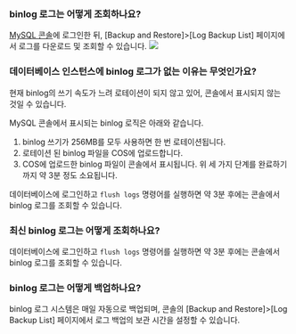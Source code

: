 ### binlog 로그는 어떻게 조회하나요?
[MySQL 콘솔](https://console.cloud.tencent.com/cdb)에 로그인한 뒤, [Backup and Restore]>[Log Backup List] 페이지에서 로그를 다운로드 및 조회할 수 있습니다.
![](https://main.qcloudimg.com/raw/b411a99afeae2858ae578696ad9d66af.png)

### 데이터베이스 인스턴스에 binlog 로그가 없는 이유는 무엇인가요?
현재 binlog의 쓰기 속도가 느려 로테이션이 되지 않고 있어, 콘솔에서 표시되지 않는 것일 수 있습니다.

MySQL 콘솔에서 표시되는 binlog 로직은 아래와 같습니다.
1. binlog 쓰기가 256MB를 모두 사용하면 한 번 로테이션됩니다.
2. 로테이션 된 binlog 파일을 COS에 업로드합니다.
3. COS에 업로드한 binlog 파일이 콘솔에서 표시됩니다.
위 세 가지 단계를 완료하기까지 약 3분 정도 소요됩니다.

데이터베이스에 로그인하고 `flush logs` 명령어를 실행하면 약 3분 후에는 콘솔에서 binlog 로그를 조회할 수 있습니다.

### 최신 binlog 로그는 어떻게 조회하나요?
데이터베이스에 로그인하고 `flush logs` 명령어를 실행하면 약 3분 후에는 콘솔에서 binlog 로그를 조회할 수 있습니다.

### binlog 로그는 어떻게 백업하나요? 
binlog 로그 시스템은 매일 자동으로 백업되며, 콘솔의 [Backup and Restore]>[Log Backup List] 페이지에서 로그 백업의 보관 시간을 설정할 수 있습니다.

